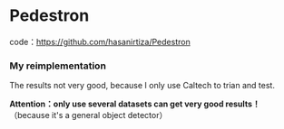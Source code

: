 # Pedestron

code：https://github.com/hasanirtiza/Pedestron

### My reimplementation

The results not very good, because I only use Caltech to trian and test.

**Attention：only use several datasets can get very good results！**（because it's a general object detector）
